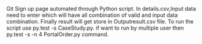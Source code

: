 Git Sign up page automated through Python script.
In details.csv,Input data need to enter which will have all combination of valid and input data combination.
Finally result will get store in Outputresult.csv file.
To run the script use py.test -s CaseStudy.py. if want to run by multiple user then py.test -s -n 4 PortalOrder.py command.
